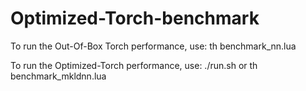 # Optimized-Torch-benchmark

To run the Out-Of-Box Torch performance, use: th benchmark_nn.lua

To run the Optimized-Torch performance, use: ./run.sh or th benchmark_mkldnn.lua



